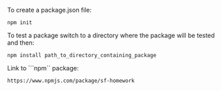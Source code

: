 To create a package.json file:
```
npm init
```
To test a package switch to a directory where the package will be tested and then:
```
npm install path_to_directory_containing_package
```
Link to ```npm`` package:
```
https://www.npmjs.com/package/sf-homework
```
